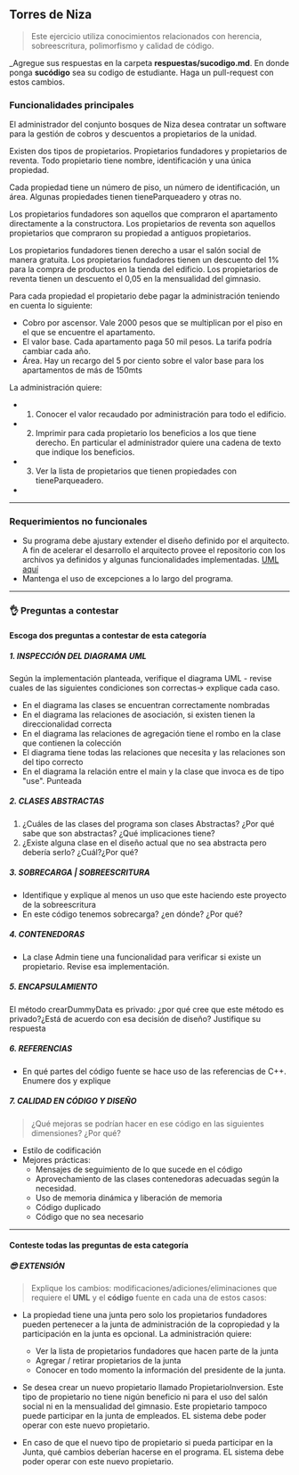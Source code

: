 ## Torres de Niza
>Este ejercicio utiliza conocimientos relacionados con herencia, sobreescritura, polimorfismo y calidad de código. 

_Agregue sus respuestas en la carpeta **respuestas/sucodigo.md**. En donde ponga **sucódigo** sea su codigo de estudiante. Haga un pull-request con estos cambios.


### Funcionalidades principales
El administrador del conjunto bosques de Niza desea contratar un software para la gestión de cobros y descuentos a propietarios de la unidad.

Existen dos tipos de propietarios. Propietarios fundadores y propietarios de reventa. Todo propietario tiene nombre, identificación y una única propiedad.

Cada propiedad tiene un número de piso, un número de identificación, un área. Algunas propiedades tienen tieneParqueadero y otras no.

Los propietarios fundadores son aquellos que compraron el apartamento directamente a la constructora.  Los propietarios de reventa son aquellos propietarios que compraron su propiedad a antiguos propietarios.  

Los propietarios fundadores tienen derecho a usar el salón social de manera gratuita.
Los propietarios fundadores tienen un descuento del 1% para la compra de productos en la tienda del edificio. Los propietarios de reventa tienen un descuento el 0,05 en la mensualidad del gimnasio.

Para cada propiedad el propietario debe pagar la administración teniendo en cuenta lo siguiente:

* Cobro por ascensor. Vale 2000 pesos que se multiplican por el piso en el que se encuentre el apartamento.
* El valor base. Cada apartamento paga 50 mil pesos. La tarifa podría cambiar cada año.
* Área. Hay un recargo del 5 por ciento sobre el valor base para los apartamentos de más de 150mts

La administración quiere:
*	1. Conocer el valor recaudado por administración para todo el edificio.
*	2. Imprimir para cada propietario los beneficios a los que tiene derecho. En particular el administrador quiere una cadena de texto que indique los beneficios.
*	3. Ver la lista de propietarios que tienen propiedades con tieneParqueadero.
*
    

****
### Requerimientos no funcionales
* Su programa debe ajustary extender el diseño definido por el arquitecto. A fin de acelerar el desarrollo el arquitecto provee el repositorio con los archivos ya definidos y algunas funcionalidades implementadas. [UML aquí](https://drive.google.com/file/d/1dP_-R5Owa2O__f98HQAE9P3An_p-F7Pz/view?usp=sharing)
* Mantenga el uso de excepciones a lo largo del programa.

****

### 👌 Preguntas a contestar
#### Escoga dos preguntas a contestar de esta categoría 
##### 1. INSPECCIÓN DEL DIAGRAMA UML
Según la implementación planteada, verifique el diagrama UML - revise cuales de las siguientes condiciones son correctas-> explique cada caso.

* En el diagrama las clases se encuentran correctamente nombradas
* En el diagrama las relaciones de asociación, si existen tienen la direccionalidad correcta
* En el diagrama las relaciones de agregación tiene el rombo en la clase que contienen la colección
* El diagrama tiene todas las relaciones que necesita y las relaciones son del tipo correcto
* En el diagrama la relación entre el main y la clase que invoca es de tipo "use". Punteada

##### 2. CLASES ABSTRACTAS
1. ¿Cuáles de las clases del programa son clases Abstractas? ¿Por qué sabe que son abstractas? ¿Qué implicaciones tiene?
2. ¿Existe alguna clase en el diseño actual que no sea abstracta pero debería serlo? ¿Cuál?¿Por qué?

##### 3. SOBRECARGA | SOBREESCRITURA
* Identifique y  explique al menos un uso que este haciendo este proyecto de la sobreescritura
* En este código tenemos  sobrecarga? ¿en dónde?  ¿Por qué?

##### 4. CONTENEDORAS
* La clase Admin tiene una funcionalidad para verificar si existe un propietario. Revise esa implementación.

##### 5. ENCAPSULAMIENTO
El método crearDummyData es privado: ¿por qué cree que este método es privado?¿Está de acuerdo con esa decisión de diseño? Justifique su respuesta

##### 6. REFERENCIAS
* En qué partes del código fuente se hace uso de las referencias de C++. Enumere dos y explique

##### 7. CALIDAD EN CÓDIGO Y DISEÑO
>¿Qué mejoras se podrían hacer en ese código en las siguientes dimensiones? ¿Por qué?
+ Estilo de codificación
+ Mejores prácticas:
  * Mensajes de seguimiento de lo que sucede en el código
  * Aprovechamiento de las clases contenedoras adecuadas según la necesidad.
  * Uso de memoria dinámica y liberación de memoria
  * Código duplicado
  * Código que no sea necesario

*****

#### Conteste todas las preguntas de esta categoría
##### 😎 EXTENSIÓN
> Explique los cambios: modificaciones/adiciones/eliminaciones que requiere el **UML** y el **código** fuente en cada una de estos casos: 

* La propiedad tiene una junta pero solo los propietarios fundadores pueden pertenecer a la junta de administración de la copropiedad y la participación en la junta es opcional.	La administración quiere:
    *  Ver la lista de propietarios fundadores que hacen parte de la junta 
    *  Agregar / retirar propietarios de la junta 
    *  Conocer en todo momento la información del presidente de la junta. 

* Se desea crear un nuevo propietario llamado PropietarioInversion. Este tipo de propietario  no tiene nigún beneficio ni para el uso del salón social ni en la mensualidad del gimnasio. Este propietario tampoco puede participar en la junta de empleados.  EL sistema debe poder operar con este nuevo propietario.

* En caso de que el nuevo tipo de propietario si pueda participar en la Junta, qué cambios deberían hacerse en el programa.  EL sistema debe poder operar con este nuevo propietario.



